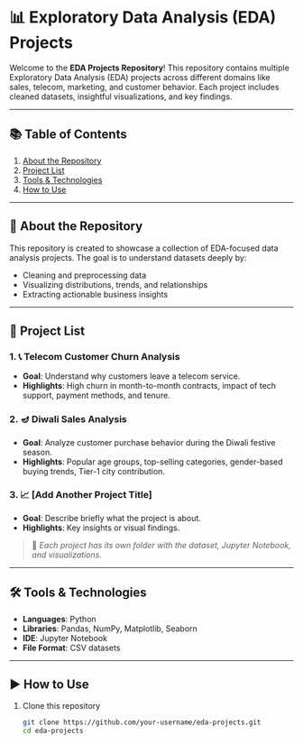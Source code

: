 # 📊 Exploratory Data Analysis (EDA) Projects

Welcome to the **EDA Projects Repository**! This repository contains multiple Exploratory Data Analysis (EDA) projects across different domains like sales, telecom, marketing, and customer behavior. Each project includes cleaned datasets, insightful visualizations, and key findings.

---

## 📚 Table of Contents

1. [About the Repository](#about-the-repository)
2. [Project List](#project-list)
3. [Tools & Technologies](#tools--technologies)
4. [How to Use](#how-to-use)

---

## 📌 About the Repository

This repository is created to showcase a collection of EDA-focused data analysis projects. The goal is to understand datasets deeply by:
- Cleaning and preprocessing data  
- Visualizing distributions, trends, and relationships  
- Extracting actionable business insights  

---

## 📁 Project List

### 1. 📞 Telecom Customer Churn Analysis
- **Goal**: Understand why customers leave a telecom service.
- **Highlights**: High churn in month-to-month contracts, impact of tech support, payment methods, and tenure.

### 2. 🪔 Diwali Sales Analysis
- **Goal**: Analyze customer purchase behavior during the Diwali festive season.
- **Highlights**: Popular age groups, top-selling categories, gender-based buying trends, Tier-1 city contribution.

### 3. 📈 [Add Another Project Title]
- **Goal**: Describe briefly what the project is about.
- **Highlights**: Key insights or visual findings.

> 📌 *Each project has its own folder with the dataset, Jupyter Notebook, and visualizations.*

---

## 🛠️ Tools & Technologies

- **Languages**: Python  
- **Libraries**: Pandas, NumPy, Matplotlib, Seaborn  
- **IDE**: Jupyter Notebook 
- **File Format**: CSV datasets

---

## ▶️ How to Use

1. Clone this repository  
   ```bash
   git clone https://github.com/your-username/eda-projects.git
   cd eda-projects
